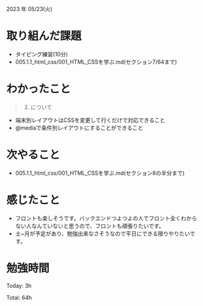 2023 年 05/23(火)

# 取り組んだ課題

* タイピング練習(10分)
* 005.1.1_html_css/001_HTML_CSSを学ぶ.md(セクション7/64まで)

# わかったこと

> 2. について

* 端末別レイアウトはCSSを変更して行くだけで対応できること
* @mediaで条件別レイアウトにすることができること

# 次やること

* 005.1.1_html_css/001_HTML_CSSを学ぶ.md(セクション8の半分まで)

# 感じたこと

* フロントも楽しそうです。バックエンドつよつよの人でフロント全くわからない人なんていないと思うので、フロントも頑張りたいです。
* 土~月が予定があり、勉強出来なさそうなので平日にできる限りやりたいです。

# 勉強時間

Today: 3h

Total: 64h




